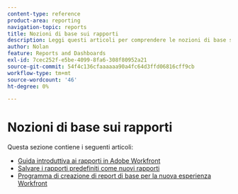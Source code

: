 ```yaml
---
content-type: reference
product-area: reporting
navigation-topic: reports
title: Nozioni di base sui rapporti
description: Leggi questi articoli per comprendere le nozioni di base sul reporting in Adobe Workfront.
author: Nolan
feature: Reports and Dashboards
exl-id: 7cec252f-e5be-4099-8fa6-308f80952a21
source-git-commit: 54f4c136cfaaaaaa90a4fc64d3ffd06816cff9cb
workflow-type: tm+mt
source-wordcount: '46'
ht-degree: 0%

---
```


# Nozioni di base sui rapporti

Questa sezione contiene i seguenti articoli:

* [Guida introduttiva ai rapporti in Adobe Workfront](../../../reports-and-dashboards/reports/reporting/get-started-reports-workfront.md)
* [Salvare i rapporti predefiniti come nuovi rapporti](../../../reports-and-dashboards/reports/reporting/save-default-reports-new-reports.md)
* [Programma di creazione di report di base per la nuova esperienza Workfront](https://one.workfront.com/s/basic-report-creation-program)
